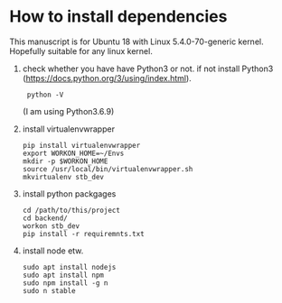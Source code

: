 # How to install dependencies

This manuscript is for Ubuntu 18 with Linux 5.4.0-70-generic kernel. Hopefully suitable for any linux kernel.

1.  check whether you have have Python3 or not. if not install Python3 (https://docs.python.org/3/using/index.html).

         python -V

    (I am using Python3.6.9)

2.  install virtualenvwrapper

        pip install virtualenvwrapper
        export WORKON_HOME=~/Envs
        mkdir -p $WORKON_HOME
        source /usr/local/bin/virtualenvwrapper.sh
        mkvirtualenv stb_dev

3.  install python packgages

        cd /path/to/this/project
        cd backend/
        workon stb_dev
        pip install -r requiremnts.txt

4.  install node etw.

        sudo apt install nodejs
        sudo apt install npm
        sudo npm install -g n
        sudo n stable
